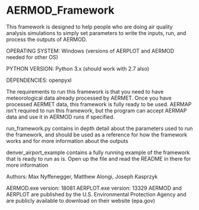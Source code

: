 # AERMOD_Framework
This framework is designed to help people who are doing air quality analysis 
simulations to simply set parameters to write the inputs, run, and process 
the outputs of AERMOD. 

OPERATING SYSTEM: Windows (versions of AERPLOT and AERMOD needed for other OS)

PYTHON VERSION: Python 3.x (should work with 2.7 also)

DEPENDENCIES: openpyxl

The requirements to run this framework is that you need to have meteorological data
already processed by AERMET. Once you have processed AERMET data, this framework is
fully ready to be used. AERMAP isn't required to run this framework, but the program
can accept AERMAP data and use it in AERMOD runs if specified.

run_framework.py contains in depth detail about the parameters used to run the framework,
and should be used as a reference for how the framework works and for more information
about the outputs 

denver_airport_example contains a fully running example of the framework that is ready 
to run as is. Open up the file and read the README in there for more information

Authors:
Max Nyffenegger,
Matthew Alongi,
Joseph Kasprzyk

AERMOD.exe version: 18081
AERPLOT.exe version: 13329
AERMOD and AERPLOT are published by the U.S. Environmental Protection Agency and are publicly
available to download on their website (epa.gov)
